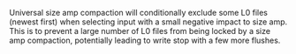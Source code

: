 Universal size amp compaction will conditionally exclude some L0 files (newest first) when selecting input with a small negative impact to size amp. This is to prevent a large number of L0 files from being locked by a size amp compaction, potentially leading to write stop with a few more flushes.

